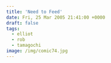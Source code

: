 ```yaml
---
title: 'Need to Feed'
date: Fri, 25 Mar 2005 21:41:00 +0000
draft: false
tags:
  - elliot
  - rob
  - tamagochi
image: /img/comic74.jpg
---
```


